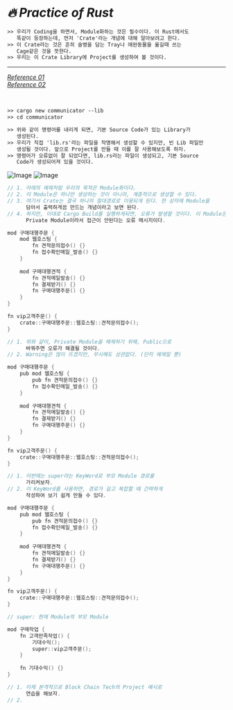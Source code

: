 # _🔥 Practice of Rust_

```txt
>> 우리가 Coding을 하면서, Module화하는 것은 필수이다. 이 Rust에서도
   똑같이 등장하는데, 먼저 'Crate'라는 개념에 대해 알아보려고 한다.
>> 이 Crate라는 것은 흔히 술병을 담는 Tray나 애완동물을 옮길때 쓰는
   Cage같은 것을 뜻한다.
>> 우리는 이 Crate Library에 Project를 생성하여 볼 것이다.
```

<hr>

_[Reference 01](https://rinthel.github.io/rust-lang-book-ko/ch07-01-mod-and-the-filesystem.html)_ <br>
_[Reference 02](https://www.youtube.com/watch?v=-RYinP9sImI&list=PLsGh7Wc318khzAJOJIJpkL0KHMr4iAk0z&index=10)_

<br>

```txt
>> cargo new communicator --lib
>> cd communicator
```

```txt
>> 위와 같이 명령어를 내리게 되면, 기본 Source Code가 있는 Library가
   생성된다.
>> 우리가 직접 'lib.rs'라는 파일을 작명해서 생성할 수 있지만, 빈 Lib 파일만
   생성될 것이다. 앞으로 Project를 만들 때 이를 잘 사용해보도록 하자.
>> 명령어가 오류없이 잘 되었다면, lib.rs라는 파일이 생성되고, 기본 Source
   Code가 생성되어져 있을 것이다.
```

![Image](https://github.com/user-attachments/assets/46670a1f-47bb-42e4-ac69-2ea7b77c143d) 
![Image](https://github.com/user-attachments/assets/2ccf5efa-4b5e-4f44-9ede-a208fa263c00)

```c++
// 1. 아래의 예제처럼 우리의 목적은 Module화이다.
// 2. 이 Module은 하나만 생성하는 것이 아니라, 계층적으로 생성할 수 있다.
// 3. 여기서 Crate는 결국 하나의 절대경로로 이용되게 된다. 한 상자에 Module을
      담아서 출력하게끔 만드는 개념이라고 보면 된다.
// 4. 하지만, 이대로 Cargo Build를 실행하게되면, 오류가 발생할 것이다. 이 Module은
      Private Module이라서 접근이 안된다는 오류 메시지이다. 

mod 구매대행주문 {
    mod 웹호스팅 {
        fn 견적문의접수() {}
        fn 접수확인메일_발송() {}
    }
    
    mod 구매대행견적 {
        fn 견적메일발송() {}
        fn 결제받기() {}
        fn 구매대행주문() {}
    }
}

fn vip고객주문() {
    crate::구매대행주문::웹호스팅::견적문의접수();
}
```

```c++
// 1. 위와 같이, Private Module을 해제하기 위해, Public으로
      바꿔주면 오류가 해결될 것이다.
// 2. Warning은 많이 뜨겠지만, 무시해도 상관없다. (단지 예제일 뿐)

mod 구매대행주문 {
    pub mod 웹호스팅 {
        pub fn 견적문의접수() {}
        fn 접수확인메일_발송() {}
    }
    
    mod 구매대행견적 {
        fn 견적메일발송() {}
        fn 결제받기() {}
        fn 구매대행주문() {}
    }
}

fn vip고객주문() {
    crate::구매대행주문::웹호스팅::견적문의접수();
}
```

```c++
// 1. 이번에는 super라는 KeyWord로 부모 Module 경로를
      가리켜보자.
// 2. 이 KeyWord를 사용하면, 경로가 길고 복잡할 때 간략하게
      작성하여 보기 쉽게 만들 수 있다.

mod 구매대행주문 {
    pub mod 웹호스팅 {
        pub fn 견적문의접수() {}
        fn 접수확인메일_발송() {}
    }
    
    mod 구매대행견적 {
        fn 견적메일발송() {}
        fn 결제받기() {}
        fn 구매대행주문() {}
    }
}

fn vip고객주문() {
    crate::구매대행주문::웹호스팅::견적문의접수();
}

// super: 현재 Module의 부모 Module

mod 구매작업 {
    fn 고객만족작업() {
        기대수익();
        super::vip고객주문();
    }
    
    fn 기대수익() {}
}
```

```c++
// 1. 이제 본격적으로 Block Chain Tech의 Project 예시로
      연습을 해보자.
// 2. 


```
